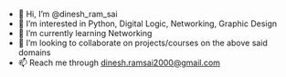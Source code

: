 - 👋 Hi, I’m @dinesh_ram_sai
- 👀 I’m interested in Python, Digital Logic, Networking, Graphic Design
- 🌱 I’m currently learning Networking
- 💞️ I’m looking to collaborate on projects/courses on the above said domains
- 📫 Reach me through dinesh.ramsai2000@gmail.com

<!---
dineshramsai/dineshramsai is a ✨ special ✨ repository because its `README.md` (this file) appears on your GitHub profile.
You can click the Preview link to take a look at your changes.
--->
